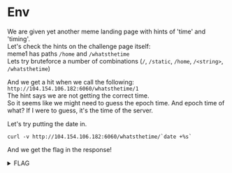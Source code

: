 # Env
We are given yet another meme landing page with hints of 'time' and 'timing'.      
Let's check the hints on the challenge page itself:         
meme1 has paths `/home` and `/whatsthetime`             
Lets try bruteforce a number of combinations (`/`, `/static`, `/home`, `/<string>`, `/whatsthetime`)         

And we get a hit when we call the following:       
`http://104.154.106.182:6060/whatsthetime/1`         
The hint says we are not getting the correct time.           
So it seems like we might need to guess the epoch time. And epoch time of what? If I were to guess, it's the time of the server.

Let's try putting the date in.
```
curl -v http://104.154.106.182:6060/whatsthetime/`date +%s`
```

And we get the flag in the response!

<details>
  <summary>FLAG</summary>   
   
  `{"flag":"encryptCTF{v1rtualenvs_4re_c00l}"}`

</details>
